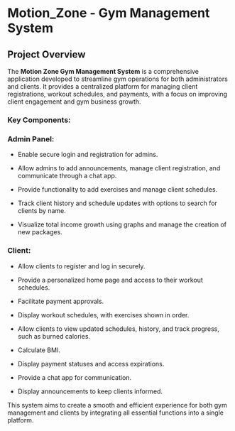 # Motion_Zone - Gym Management System


## **Project Overview**


The **Motion Zone Gym Management System** is a comprehensive application developed to streamline gym operations for both administrators and clients. It provides a centralized platform for managing client registrations, workout schedules, and payments, with a focus on improving client engagement and gym business growth.


### **Key Components:**

### **Admin Panel:**


- Enable secure login and registration for admins.


- Allow admins to add announcements, manage client registration, and communicate through a chat app.


- Provide functionality to add exercises and manage client schedules.


- Track client history and schedule updates with options to search for clients by name.


- Visualize total income growth using graphs and manage the creation of new packages.



### **Client:**


- Allow clients to register and log in securely.


- Provide a personalized home page and access to their workout schedules.


- Facilitate payment approvals.


- Display workout schedules, with exercises shown in order.


- Allow clients to view updated schedules, history, and track progress, such as burned calories.


- Calculate BMI.


- Display payment statuses and access expirations.


- Provide a chat app for communication.


- Display announcements to keep clients informed.


This system aims to create a smooth and efficient experience for both gym management and clients by integrating all essential functions into a single platform.



